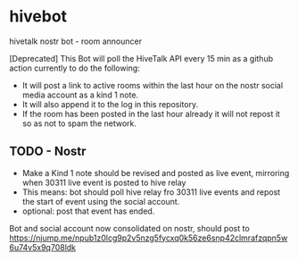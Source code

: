 # hivebot
hivetalk nostr bot - room announcer

[Deprecated] This Bot will poll the HiveTalk API every 15 min as a github action currently to do the following: 
- It will post a link to active rooms within the last hour on the nostr social media account as a kind 1 note.
- It will also append it to the log in this repository. 
- If the room has been posted in the last hour already it will not repost it so as not to spam the network.

## TODO -  Nostr
- Make a Kind 1 note should be revised and posted as live event, mirroring when 30311 live event is posted to hive relay
- This means: bot should poll hive relay fro 30311 live events and repost the start of event using the social account.
- optional: post that event has ended.



Bot and social account now consolidated on nostr, should post to 
https://njump.me/npub1z0lcg9p2v5nzg5fycxq0k56ze6snp42clmrafzqpn5w6u74v5x9q708ldk
